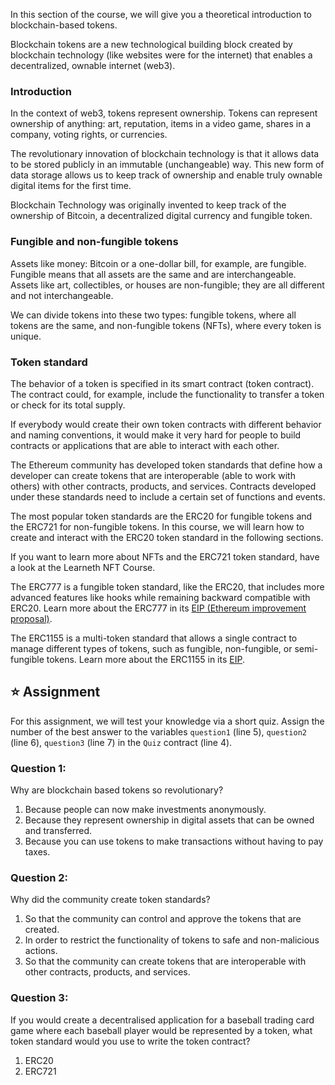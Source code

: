 In this section of the course, we will give you a theoretical introduction to blockchain-based tokens.

Blockchain tokens are a new technological building block created by blockchain technology (like websites were for the internet) that enables a decentralized, ownable internet (web3).

### Introduction

In the context of web3, tokens represent ownership. Tokens can represent ownership of anything: art, reputation, items in a video game, shares in a company, voting rights, or currencies.

The revolutionary innovation of blockchain technology is that it allows data to be stored publicly in an immutable (unchangeable) way.
This new form of data storage allows us to keep track of ownership and enable truly ownable digital items for the first time.

Blockchain Technology was originally invented to keep track of the ownership of Bitcoin, a decentralized digital currency and fungible token.

### Fungible and non-fungible tokens

Assets like money: Bitcoin or a one-dollar bill, for example, are fungible. Fungible means that all assets are the same and are interchangeable. Assets like art, collectibles, or houses are non-fungible; they are all different and not interchangeable.

We can divide tokens into these two types: fungible tokens, where all tokens are the same, and non-fungible tokens (NFTs), where every token is unique.

### Token standard

The behavior of a token is specified in its smart contract (token contract). The contract could, for example, include the functionality to transfer a token or check for its total supply.

If everybody would create their own token contracts with different behavior and naming conventions, it would make it very hard for people to build contracts or applications that are able to interact with each other.

The Ethereum community has developed token standards that define how a developer can create tokens that are interoperable (able to work with others) with other contracts, products, and services. Contracts developed under these standards need to include a certain set of functions and events.

The most popular token standards are the ERC20 for fungible tokens and the ERC721 for non-fungible tokens. In this course, we will learn how to create and interact with the ERC20 token standard in the following sections.

If you want to learn more about NFTs and the ERC721 token standard, have a look at the Learneth NFT Course.

The ERC777 is a fungible token standard, like the ERC20, that includes more advanced features like hooks while remaining backward compatible with ERC20. Learn more about the ERC777 in its <a href="https://eips.ethereum.org/EIPS/eip-777" target="_blank">EIP (Ethereum improvement proposal)</a>.

The ERC1155 is a multi-token standard that allows a single contract to manage different types of tokens, such as fungible, non-fungible, or semi-fungible tokens.
Learn more about the ERC1155 in its <a href="https://eips.ethereum.org/EIPS/eip-1155" target="_blank">EIP</a>.

## ⭐️ Assignment

For this assignment, we will test your knowledge via a short quiz.
Assign the number of the best answer to the variables `question1` (line 5),
`question2` (line 6), `question3` (line 7) in the `Quiz` contract (line 4).

### Question 1:

Why are blockchain based tokens so revolutionary?

1. Because people can now make investments anonymously.
2. Because they represent ownership in digital assets that can be owned and transferred.
3. Because you can use tokens to make transactions without having to pay taxes.

### Question 2:

Why did the community create token standards?

1. So that the community can control and approve the tokens that are created.
2. In order to restrict the functionality of tokens to safe and non-malicious actions.
3. So that the community can create tokens that are interoperable with other contracts, products, and services.

### Question 3:

If you would create a decentralised application for a baseball trading card game where each baseball player would be represented by a token, what token standard would you use to write the token contract?

1. ERC20
2. ERC721